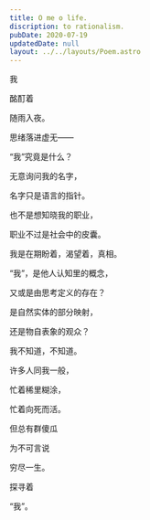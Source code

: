 ```yaml
---
title: O me o life.
discription: to rationalism.
pubDate: 2020-07-19
updatedDate: null
layout: ../../layouts/Poem.astro
---
```


我

酩酊着

随雨入夜。

思绪落进虚无——

“我”究竟是什么？

无意询问我的名字，

名字只是语言的指针。

也不是想知晓我的职业，

职业不过是社会中的皮囊。

我是在期盼着，渴望着，真相。

“我”，是他人认知里的概念，

又或是由思考定义的存在？

是自然实体的部分映射，

还是物自表象的观众？

我不知道，不知道。

许多人同我一般，

忙着稀里糊涂，

忙着向死而活。

但总有群傻瓜

为不可言说

穷尽一生。

探寻着

“我”。

